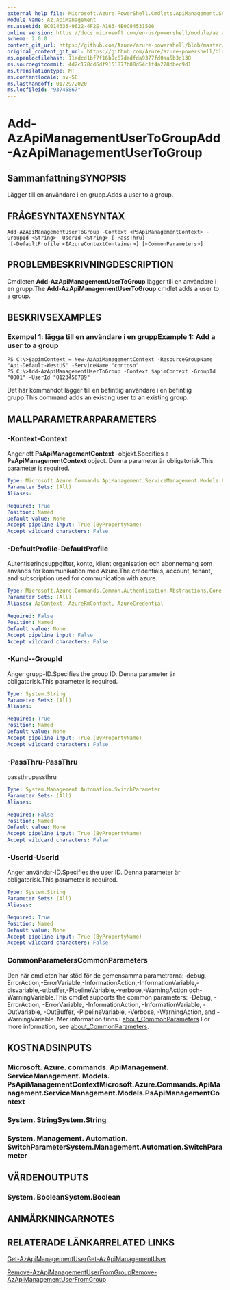 ```yaml
---
external help file: Microsoft.Azure.PowerShell.Cmdlets.ApiManagement.ServiceManagement.dll-Help.xml
Module Name: Az.ApiManagement
ms.assetid: 8C014335-9622-4F2E-A163-4B0C84531506
online version: https://docs.microsoft.com/en-us/powershell/module/az.apimanagement/add-azapimanagementusertogroup
schema: 2.0.0
content_git_url: https://github.com/Azure/azure-powershell/blob/master/src/ApiManagement/ApiManagement/help/Add-AzApiManagementUserToGroup.md
original_content_git_url: https://github.com/Azure/azure-powershell/blob/master/src/ApiManagement/ApiManagement/help/Add-AzApiManagementUserToGroup.md
ms.openlocfilehash: 11adcd1bf7f16b9c67dadfda9377fd0aa5b3d138
ms.sourcegitcommit: 4d2c178cd6df9151877b08d54c1f4a228dbec9d1
ms.translationtype: MT
ms.contentlocale: sv-SE
ms.lasthandoff: 01/29/2020
ms.locfileid: "93745867"
---
```

# <span data-ttu-id="8170b-101">Add-AzApiManagementUserToGroup</span><span class="sxs-lookup"><span data-stu-id="8170b-101">Add-AzApiManagementUserToGroup</span></span>

## <span data-ttu-id="8170b-102">Sammanfattning</span><span class="sxs-lookup"><span data-stu-id="8170b-102">SYNOPSIS</span></span>
<span data-ttu-id="8170b-103">Lägger till en användare i en grupp.</span><span class="sxs-lookup"><span data-stu-id="8170b-103">Adds a user to a group.</span></span>

## <span data-ttu-id="8170b-104">FRÅGESYNTAXEN</span><span class="sxs-lookup"><span data-stu-id="8170b-104">SYNTAX</span></span>

```
Add-AzApiManagementUserToGroup -Context <PsApiManagementContext> -GroupId <String> -UserId <String> [-PassThru]
 [-DefaultProfile <IAzureContextContainer>] [<CommonParameters>]
```

## <span data-ttu-id="8170b-105">PROBLEMBESKRIVNING</span><span class="sxs-lookup"><span data-stu-id="8170b-105">DESCRIPTION</span></span>
<span data-ttu-id="8170b-106">Cmdleten **Add-AzApiManagementUserToGroup** lägger till en användare i en grupp.</span><span class="sxs-lookup"><span data-stu-id="8170b-106">The **Add-AzApiManagementUserToGroup** cmdlet adds a user to a group.</span></span>

## <span data-ttu-id="8170b-107">BESKRIVS</span><span class="sxs-lookup"><span data-stu-id="8170b-107">EXAMPLES</span></span>

### <span data-ttu-id="8170b-108">Exempel 1: lägga till en användare i en grupp</span><span class="sxs-lookup"><span data-stu-id="8170b-108">Example 1: Add a user to a group</span></span>
```
PS C:\>$apimContext = New-AzApiManagementContext -ResourceGroupName "Api-Default-WestUS" -ServiceName "contoso"
PS C:\>Add-AzApiManagementUserToGroup -Context $apimContext -GroupId "0001" -UserId "0123456789"
```

<span data-ttu-id="8170b-109">Det här kommandot lägger till en befintlig användare i en befintlig grupp.</span><span class="sxs-lookup"><span data-stu-id="8170b-109">This command adds an existing user to an existing group.</span></span>

## <span data-ttu-id="8170b-110">MALLPARAMETRAR</span><span class="sxs-lookup"><span data-stu-id="8170b-110">PARAMETERS</span></span>

### <span data-ttu-id="8170b-111">-Kontext</span><span class="sxs-lookup"><span data-stu-id="8170b-111">-Context</span></span>
<span data-ttu-id="8170b-112">Anger ett **PsApiManagementContext** -objekt.</span><span class="sxs-lookup"><span data-stu-id="8170b-112">Specifies a **PsApiManagementContext** object.</span></span>
<span data-ttu-id="8170b-113">Denna parameter är obligatorisk.</span><span class="sxs-lookup"><span data-stu-id="8170b-113">This parameter is required.</span></span>

```yaml
Type: Microsoft.Azure.Commands.ApiManagement.ServiceManagement.Models.PsApiManagementContext
Parameter Sets: (All)
Aliases:

Required: True
Position: Named
Default value: None
Accept pipeline input: True (ByPropertyName)
Accept wildcard characters: False
```

### <span data-ttu-id="8170b-114">-DefaultProfile</span><span class="sxs-lookup"><span data-stu-id="8170b-114">-DefaultProfile</span></span>
<span data-ttu-id="8170b-115">Autentiseringsuppgifter, konto, klient organisation och abonnemang som används för kommunikation med Azure.</span><span class="sxs-lookup"><span data-stu-id="8170b-115">The credentials, account, tenant, and subscription used for communication with azure.</span></span>

```yaml
Type: Microsoft.Azure.Commands.Common.Authentication.Abstractions.Core.IAzureContextContainer
Parameter Sets: (All)
Aliases: AzContext, AzureRmContext, AzureCredential

Required: False
Position: Named
Default value: None
Accept pipeline input: False
Accept wildcard characters: False
```

### <span data-ttu-id="8170b-116">-Kund-</span><span class="sxs-lookup"><span data-stu-id="8170b-116">-GroupId</span></span>
<span data-ttu-id="8170b-117">Anger grupp-ID.</span><span class="sxs-lookup"><span data-stu-id="8170b-117">Specifies the group ID.</span></span>
<span data-ttu-id="8170b-118">Denna parameter är obligatorisk.</span><span class="sxs-lookup"><span data-stu-id="8170b-118">This parameter is required.</span></span>

```yaml
Type: System.String
Parameter Sets: (All)
Aliases:

Required: True
Position: Named
Default value: None
Accept pipeline input: True (ByPropertyName)
Accept wildcard characters: False
```

### <span data-ttu-id="8170b-119">-PassThru</span><span class="sxs-lookup"><span data-stu-id="8170b-119">-PassThru</span></span>
<span data-ttu-id="8170b-120">passthru</span><span class="sxs-lookup"><span data-stu-id="8170b-120">passthru</span></span>

```yaml
Type: System.Management.Automation.SwitchParameter
Parameter Sets: (All)
Aliases:

Required: False
Position: Named
Default value: None
Accept pipeline input: True (ByPropertyName)
Accept wildcard characters: False
```

### <span data-ttu-id="8170b-121">-UserId</span><span class="sxs-lookup"><span data-stu-id="8170b-121">-UserId</span></span>
<span data-ttu-id="8170b-122">Anger användar-ID.</span><span class="sxs-lookup"><span data-stu-id="8170b-122">Specifies the user ID.</span></span>
<span data-ttu-id="8170b-123">Denna parameter är obligatorisk.</span><span class="sxs-lookup"><span data-stu-id="8170b-123">This parameter is required.</span></span>

```yaml
Type: System.String
Parameter Sets: (All)
Aliases:

Required: True
Position: Named
Default value: None
Accept pipeline input: True (ByPropertyName)
Accept wildcard characters: False
```

### <span data-ttu-id="8170b-124">CommonParameters</span><span class="sxs-lookup"><span data-stu-id="8170b-124">CommonParameters</span></span>
<span data-ttu-id="8170b-125">Den här cmdleten har stöd för de gemensamma parametrarna:-debug,-ErrorAction,-ErrorVariable,-InformationAction,-InformationVariable,-disvariable,-utbuffer,-PipelineVariable,-verbose,-WarningAction och-WarningVariable.</span><span class="sxs-lookup"><span data-stu-id="8170b-125">This cmdlet supports the common parameters: -Debug, -ErrorAction, -ErrorVariable, -InformationAction, -InformationVariable, -OutVariable, -OutBuffer, -PipelineVariable, -Verbose, -WarningAction, and -WarningVariable.</span></span> <span data-ttu-id="8170b-126">Mer information finns i [about_CommonParameters](https://go.microsoft.com/fwlink/?LinkID=113216).</span><span class="sxs-lookup"><span data-stu-id="8170b-126">For more information, see [about_CommonParameters](https://go.microsoft.com/fwlink/?LinkID=113216).</span></span>

## <span data-ttu-id="8170b-127">KOSTNADS</span><span class="sxs-lookup"><span data-stu-id="8170b-127">INPUTS</span></span>

### <span data-ttu-id="8170b-128">Microsoft. Azure. commands. ApiManagement. ServiceManagement. Models. PsApiManagementContext</span><span class="sxs-lookup"><span data-stu-id="8170b-128">Microsoft.Azure.Commands.ApiManagement.ServiceManagement.Models.PsApiManagementContext</span></span>

### <span data-ttu-id="8170b-129">System. String</span><span class="sxs-lookup"><span data-stu-id="8170b-129">System.String</span></span>

### <span data-ttu-id="8170b-130">System. Management. Automation. SwitchParameter</span><span class="sxs-lookup"><span data-stu-id="8170b-130">System.Management.Automation.SwitchParameter</span></span>

## <span data-ttu-id="8170b-131">VÄRDEN</span><span class="sxs-lookup"><span data-stu-id="8170b-131">OUTPUTS</span></span>

### <span data-ttu-id="8170b-132">System. Boolean</span><span class="sxs-lookup"><span data-stu-id="8170b-132">System.Boolean</span></span>

## <span data-ttu-id="8170b-133">ANMÄRKNINGAR</span><span class="sxs-lookup"><span data-stu-id="8170b-133">NOTES</span></span>

## <span data-ttu-id="8170b-134">RELATERADE LÄNKAR</span><span class="sxs-lookup"><span data-stu-id="8170b-134">RELATED LINKS</span></span>

[<span data-ttu-id="8170b-135">Get-AzApiManagementUser</span><span class="sxs-lookup"><span data-stu-id="8170b-135">Get-AzApiManagementUser</span></span>](./Get-AzApiManagementUser.md)

[<span data-ttu-id="8170b-136">Remove-AzApiManagementUserFromGroup</span><span class="sxs-lookup"><span data-stu-id="8170b-136">Remove-AzApiManagementUserFromGroup</span></span>](./Remove-AzApiManagementUserFromGroup.md)


